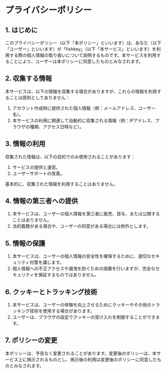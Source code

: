 # プライバシーポリシー

## 1. はじめに

このプライバシーポリシー（以下「本ポリシー」といいます）は、あなた（以下「ユーザー」といいます）が「fishkey」（以下「本サービス」といいます）を利用する際の個人情報の取り扱いについて説明するものです。本サービスを利用することにより、ユーザーは本ポリシーに同意したものとみなされます。

## 2. 収集する情報

本サービスは、以下の情報を収集する場合がありますが、これらの情報を利用することは原則としてありません：

1. アカウント作成時に提供された個人情報（例：メールアドレス、ユーザー名）。
2. 本サービスの利用に関連して自動的に収集される情報（例：IPアドレス、ブラウザの種類、アクセス日時など）。

## 3. 情報の利用

収集された情報は、以下の目的でのみ使用されることがあります：

1. サービスの提供と運営。
2. ユーザーサポートの改善。

基本的に、収集された情報を利用することはありません。

## 4. 情報の第三者への提供

1. 本サービスは、ユーザーの個人情報を第三者に販売、貸与、または公開することはありません。
2. 法的義務がある場合や、ユーザーの同意がある場合には例外とします。

## 5. 情報の保護

1. 本サービスは、ユーザーの個人情報の安全性を確保するために、適切なセキュリティ対策を講じます。
2. 個人情報への不正アクセスや漏洩を防ぐための措置を行いますが、完全なセキュリティを保証するものではありません。

## 6. クッキーとトラッキング技術

1. 本サービスは、ユーザーの体験を向上させるためにクッキーやその他のトラッキング技術を使用する場合があります。
2. ユーザーは、ブラウザの設定でクッキーの受け入れを制御することができます。

## 7. ポリシーの変更

本ポリシーは、予告なく変更されることがあります。変更後のポリシーは、本サービス上に掲示されるものとし、掲示後の利用は変更後のポリシーに同意したものとみなされます。